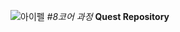 ![아이펠](https://static.aiffel.io/assets/img/landing-2023/aiffel_favicon-w.ico)  _#8코어 과정_ **Quest Repository**

